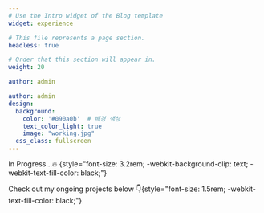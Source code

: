 ```yaml
---
# Use the Intro widget of the Blog template
widget: experience

# This file represents a page section.
headless: true

# Order that this section will appear in.
weight: 20

author: admin

author: admin
design:
  background:
    color: '#090a0b'  # 배경 색상
    text_color_light: true
    image: "working.jpg"
  css_class: fullscreen
---
```


In Progress...🔥
{style="font-size: 3.2rem; -webkit-background-clip: text; -webkit-text-fill-color: black;"}

Check out my ongoing projects below 👇{style="font-size: 1.5rem; -webkit-text-fill-color: black;"}
